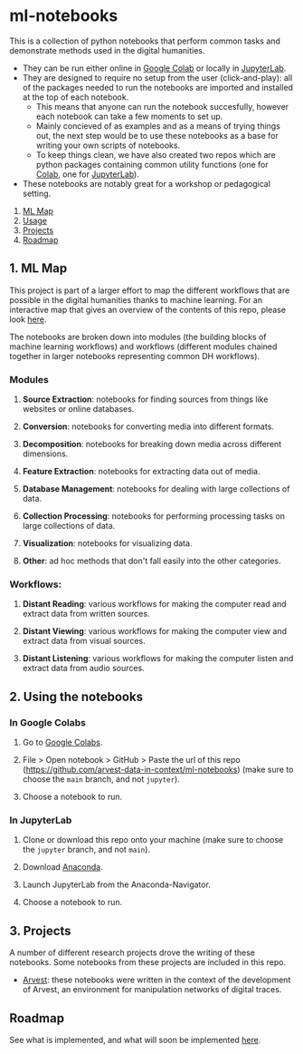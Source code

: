 # ml-notebooks

This is a collection of python notebooks that perform common tasks and demonstrate methods used in the digital humanities. 
- They can be run either online in [Google Colab](https://colab.research.google.com/) or locally in [JupyterLab](https://jupyter.org/).
- They are designed to require no setup from the user (click-and-play): all of the packages needed to run the notebooks are imported and installed at the top of each notebook. 
    - This means that anyone can run the notebook succesfully, however each notebook can take a few moments to set up.
    - Mainly concieved of as examples and as a means of trying things out, the next step would be to use these notebooks as a base for writing your own scripts of notebooks.
    - To keep things clean, we have also created two repos which are python packages containing common utility functions (one for [Colab](https://github.com/arvest-data-in-context/gcu), one for [JupyterLab](https://github.com/arvest-data-in-context/jlu)).
- These notebooks are notably great for a workshop or pedagogical setting.

1. [ML Map](#ml-map)
2. [Usage](#using-the-notebooks)
3. [Projects](#projects)
4. [Roadmap](#roadmap)

## 1. ML Map

This project is part of a larger effort to map the different workflows that are possible in the digital humanities thanks to machine learning. For an interactive map that gives an overview of the contents of this repo, please look [here](www.arvest.learn/ml).

The notebooks are broken down into modules (the building blocks of machine learning workflows) and workflows (different modules chained together in larger notebooks representing common DH workflows). 

### Modules

1. **Source Extraction**: notebooks for finding sources from things like websites or online databases.

2. **Conversion**: notebooks for converting media into different formats.

3. **Decomposition**: notebooks for breaking down media across different dimensions.

4. **Feature Extraction**: notebooks for extracting data out of media.

5. **Database Management**: notebooks for dealing with large collections of data.

6. **Collection Processing**: notebooks for performing processing tasks on large collections of data.

7. **Visualization**: notebooks for visualizing data.

8. **Other**: ad hoc methods that don't fall easily into the other categories.

### Workflows:

1. **Distant Reading**: various workflows for making the computer read and extract data from written sources.

2. **Distant Viewing**: various workflows for making the computer view and extract data from visual sources.

3. **Distant Listening**: various workflows for making the computer listen and extract data from audio sources.

## 2. Using the notebooks

### In Google Colabs

1. Go to [Google Colabs](https://colab.research.google.com/).

2. File > Open notebook > GitHub > Paste the url of this repo (https://github.com/arvest-data-in-context/ml-notebooks) (make sure to choose the `main` branch, and not `jupyter`).

3. Choose a notebook to run.

### In JupyterLab

1. Clone or download this repo onto your machine (make sure to choose the `jupyter` branch, and not `main`).

2. Download [Anaconda](https://www.anaconda.com/).

3. Launch JupyterLab from the Anaconda-Navigator.

4. Choose a notebook to run.

## 3. Projects

A number of different research projects drove the writing of these notebooks. Some notebooks from these projects are included in this repo.

- [Arvest](https://arvest.gitpages.huma-num.fr/): these notebooks were written in the context of the development of Arvest, an environment for manipulation networks of digital traces.

## Roadmap

See what is implemented, and what will soon be implemented [here](/docs/roadmap.md).